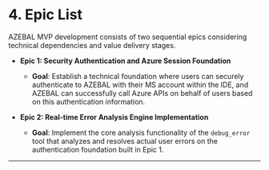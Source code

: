 # 4. Epic List

AZEBAL MVP development consists of two sequential epics considering technical dependencies and value delivery stages.

* **Epic 1: Security Authentication and Azure Session Foundation**
    * **Goal**: Establish a technical foundation where users can securely authenticate to AZEBAL with their MS account within the IDE, and AZEBAL can successfully call Azure APIs on behalf of users based on this authentication information.

* **Epic 2: Real-time Error Analysis Engine Implementation**
    * **Goal**: Implement the core analysis functionality of the `debug_error` tool that analyzes and resolves actual user errors on the authentication foundation built in Epic 1.

---
